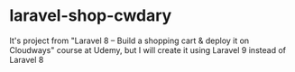 # laravel-shop-cwdary
It's project from "Laravel 8 – Build a shopping cart &amp; deploy it on Cloudways" course at Udemy, but I will create it using Laravel 9 instead of Laravel 8
